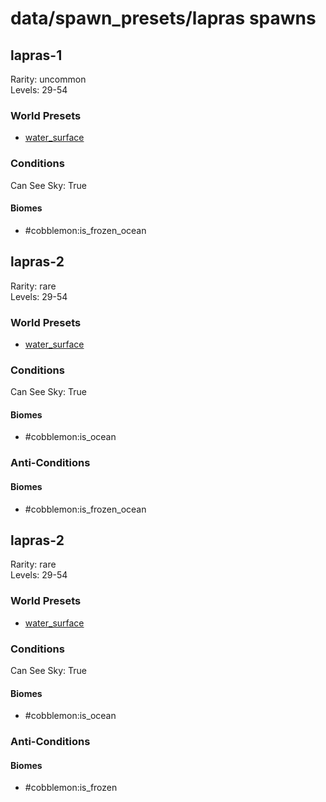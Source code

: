 # data/spawn_presets/lapras spawns  
  
## lapras-1  
Rarity: uncommon  
Levels: 29-54  
  
### World Presets  
* [water_surface](/data/spawn_data/water_surface.md)  
  
### Conditions  
Can See Sky: True  
  
#### Biomes  
  * #cobblemon:is_frozen_ocean
  
  
## lapras-2  
Rarity: rare  
Levels: 29-54  
  
### World Presets  
* [water_surface](/data/spawn_data/water_surface.md)  
  
### Conditions  
Can See Sky: True  
  
#### Biomes  
  * #cobblemon:is_ocean
  
  
### Anti-Conditions  
  
#### Biomes  
  * #cobblemon:is_frozen_ocean
  
  
## lapras-2  
Rarity: rare  
Levels: 29-54  
  
### World Presets  
* [water_surface](/data/spawn_data/water_surface.md)  
  
### Conditions  
Can See Sky: True  
  
#### Biomes  
  * #cobblemon:is_ocean
  
  
### Anti-Conditions  
  
#### Biomes  
  * #cobblemon:is_frozen
  
